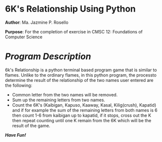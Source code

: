 # 6K's Relationship Using Python
**Author**: Ma. Jazmine P. Rosello

**Purpose**: For the completion of exercise in CMSC 12: Foundations of Computer Science

# ***Program Description***
6k's Relationship is a python terminal based program game that is similar to flames. Unlike to the ordinary flames, in this python program, the processto determine the result of the relationship of the two names user entered are the following:

- Common letter from the two names will be removed.
- Sum up the remaining letters from two names.
- Count the 6K's (Kaibigan, Kapuso, Kaaway, Kasal, Kilig(crush), Kapatid) and if for example the sum of the remaining letters from both names is 6 then count 1-6 from kaibigan up to kapatid, if it stops, cross out the K then repeat counting until one K remain from the 6K which will be the result of the game.


***Have Fun!***

